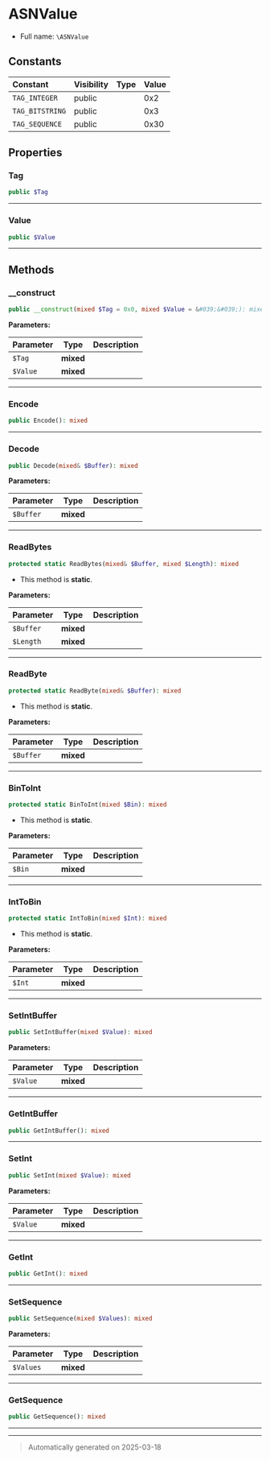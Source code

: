 
# ASNValue





* Full name: `\ASNValue`


## Constants

| Constant | Visibility | Type | Value |
|:---------|:-----------|:-----|:------|
|`TAG_INTEGER`|public| |0x2|
|`TAG_BITSTRING`|public| |0x3|
|`TAG_SEQUENCE`|public| |0x30|

## Properties


### Tag



```php
public $Tag
```






***

### Value



```php
public $Value
```






***

## Methods


### __construct



```php
public __construct(mixed $Tag = 0x0, mixed $Value = &#039;&#039;): mixed
```








**Parameters:**

| Parameter | Type | Description |
|-----------|------|-------------|
| `$Tag` | **mixed** |  |
| `$Value` | **mixed** |  |





***

### Encode



```php
public Encode(): mixed
```












***

### Decode



```php
public Decode(mixed& $Buffer): mixed
```








**Parameters:**

| Parameter | Type | Description |
|-----------|------|-------------|
| `$Buffer` | **mixed** |  |





***

### ReadBytes



```php
protected static ReadBytes(mixed& $Buffer, mixed $Length): mixed
```



* This method is **static**.




**Parameters:**

| Parameter | Type | Description |
|-----------|------|-------------|
| `$Buffer` | **mixed** |  |
| `$Length` | **mixed** |  |





***

### ReadByte



```php
protected static ReadByte(mixed& $Buffer): mixed
```



* This method is **static**.




**Parameters:**

| Parameter | Type | Description |
|-----------|------|-------------|
| `$Buffer` | **mixed** |  |





***

### BinToInt



```php
protected static BinToInt(mixed $Bin): mixed
```



* This method is **static**.




**Parameters:**

| Parameter | Type | Description |
|-----------|------|-------------|
| `$Bin` | **mixed** |  |





***

### IntToBin



```php
protected static IntToBin(mixed $Int): mixed
```



* This method is **static**.




**Parameters:**

| Parameter | Type | Description |
|-----------|------|-------------|
| `$Int` | **mixed** |  |





***

### SetIntBuffer



```php
public SetIntBuffer(mixed $Value): mixed
```








**Parameters:**

| Parameter | Type | Description |
|-----------|------|-------------|
| `$Value` | **mixed** |  |





***

### GetIntBuffer



```php
public GetIntBuffer(): mixed
```












***

### SetInt



```php
public SetInt(mixed $Value): mixed
```








**Parameters:**

| Parameter | Type | Description |
|-----------|------|-------------|
| `$Value` | **mixed** |  |





***

### GetInt



```php
public GetInt(): mixed
```












***

### SetSequence



```php
public SetSequence(mixed $Values): mixed
```








**Parameters:**

| Parameter | Type | Description |
|-----------|------|-------------|
| `$Values` | **mixed** |  |





***

### GetSequence



```php
public GetSequence(): mixed
```












***


***
> Automatically generated on 2025-03-18
